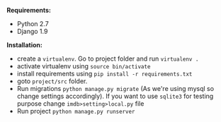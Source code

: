 **Requirements:**
  - Python 2.7
  - Django 1.9
  
**Installation:**
  - create a `virtualenv`. Go to project folder and run `virtualenv .`
  - activate virtualenv using `source bin/activate`
  - install requirements using `pip install -r requirements.txt`
  - goto `project/src` folder.
  - Run migrations `python manage.py migrate` (As we're using mysql so change settings accordingly). If you want to use `sqlite3` for testing purpose change `imdb>setting>local.py` file
  - Run project `python manage.py runserver` 
  
